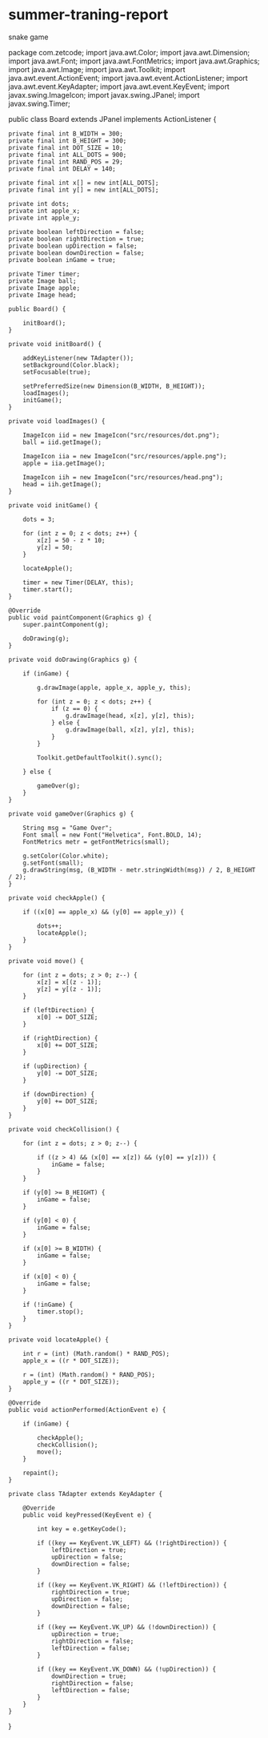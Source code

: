 # summer-traning-report
snake game


package com.zetcode;
import java.awt.Color;
import java.awt.Dimension;
import java.awt.Font;
import java.awt.FontMetrics;
import java.awt.Graphics;
import java.awt.Image;
import java.awt.Toolkit;
import java.awt.event.ActionEvent;
import java.awt.event.ActionListener;
import java.awt.event.KeyAdapter;
import java.awt.event.KeyEvent;
import javax.swing.ImageIcon;
import javax.swing.JPanel;
import javax.swing.Timer;

public class Board extends JPanel implements ActionListener {

    private final int B_WIDTH = 300;
    private final int B_HEIGHT = 300;
    private final int DOT_SIZE = 10;
    private final int ALL_DOTS = 900;
    private final int RAND_POS = 29;
    private final int DELAY = 140;

    private final int x[] = new int[ALL_DOTS];
    private final int y[] = new int[ALL_DOTS];

    private int dots;
    private int apple_x;
    private int apple_y;

    private boolean leftDirection = false;
    private boolean rightDirection = true;
    private boolean upDirection = false;
    private boolean downDirection = false;
    private boolean inGame = true;

    private Timer timer;
    private Image ball;
    private Image apple;
    private Image head;

    public Board() {
        
        initBoard();
    }
    
    private void initBoard() {

        addKeyListener(new TAdapter());
        setBackground(Color.black);
        setFocusable(true);

        setPreferredSize(new Dimension(B_WIDTH, B_HEIGHT));
        loadImages();
        initGame();
    }

    private void loadImages() {

        ImageIcon iid = new ImageIcon("src/resources/dot.png");
        ball = iid.getImage();

        ImageIcon iia = new ImageIcon("src/resources/apple.png");
        apple = iia.getImage();

        ImageIcon iih = new ImageIcon("src/resources/head.png");
        head = iih.getImage();
    }

    private void initGame() {

        dots = 3;

        for (int z = 0; z < dots; z++) {
            x[z] = 50 - z * 10;
            y[z] = 50;
        }
        
        locateApple();

        timer = new Timer(DELAY, this);
        timer.start();
    }

    @Override
    public void paintComponent(Graphics g) {
        super.paintComponent(g);

        doDrawing(g);
    }
    
    private void doDrawing(Graphics g) {
        
        if (inGame) {

            g.drawImage(apple, apple_x, apple_y, this);

            for (int z = 0; z < dots; z++) {
                if (z == 0) {
                    g.drawImage(head, x[z], y[z], this);
                } else {
                    g.drawImage(ball, x[z], y[z], this);
                }
            }

            Toolkit.getDefaultToolkit().sync();

        } else {

            gameOver(g);
        }        
    }

    private void gameOver(Graphics g) {
        
        String msg = "Game Over";
        Font small = new Font("Helvetica", Font.BOLD, 14);
        FontMetrics metr = getFontMetrics(small);

        g.setColor(Color.white);
        g.setFont(small);
        g.drawString(msg, (B_WIDTH - metr.stringWidth(msg)) / 2, B_HEIGHT / 2);
    }

    private void checkApple() {

        if ((x[0] == apple_x) && (y[0] == apple_y)) {

            dots++;
            locateApple();
        }
    }

    private void move() {

        for (int z = dots; z > 0; z--) {
            x[z] = x[(z - 1)];
            y[z] = y[(z - 1)];
        }

        if (leftDirection) {
            x[0] -= DOT_SIZE;
        }

        if (rightDirection) {
            x[0] += DOT_SIZE;
        }

        if (upDirection) {
            y[0] -= DOT_SIZE;
        }

        if (downDirection) {
            y[0] += DOT_SIZE;
        }
    }

    private void checkCollision() {

        for (int z = dots; z > 0; z--) {

            if ((z > 4) && (x[0] == x[z]) && (y[0] == y[z])) {
                inGame = false;
            }
        }

        if (y[0] >= B_HEIGHT) {
            inGame = false;
        }

        if (y[0] < 0) {
            inGame = false;
        }

        if (x[0] >= B_WIDTH) {
            inGame = false;
        }

        if (x[0] < 0) {
            inGame = false;
        }
        
        if (!inGame) {
            timer.stop();
        }
    }

    private void locateApple() {

        int r = (int) (Math.random() * RAND_POS);
        apple_x = ((r * DOT_SIZE));

        r = (int) (Math.random() * RAND_POS);
        apple_y = ((r * DOT_SIZE));
    }

    @Override
    public void actionPerformed(ActionEvent e) {

        if (inGame) {

            checkApple();
            checkCollision();
            move();
        }

        repaint();
    }

    private class TAdapter extends KeyAdapter {

        @Override
        public void keyPressed(KeyEvent e) {

            int key = e.getKeyCode();

            if ((key == KeyEvent.VK_LEFT) && (!rightDirection)) {
                leftDirection = true;
                upDirection = false;
                downDirection = false;
            }

            if ((key == KeyEvent.VK_RIGHT) && (!leftDirection)) {
                rightDirection = true;
                upDirection = false;
                downDirection = false;
            }

            if ((key == KeyEvent.VK_UP) && (!downDirection)) {
                upDirection = true;
                rightDirection = false;
                leftDirection = false;
            }

            if ((key == KeyEvent.VK_DOWN) && (!upDirection)) {
                downDirection = true;
                rightDirection = false;
                leftDirection = false;
            }
        }
    }
}
